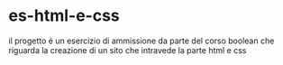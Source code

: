 # es-html-e-css
il progetto é un esercizio di ammissione da parte del corso boolean che riguarda la creazione di un sito che intravede la parte html e css
